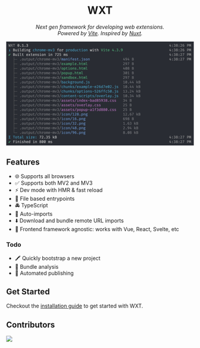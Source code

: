 <h1 align="center">WXT</h1>

<p align="center"><i>Next gen framework for developing web extensions.<br/>Powered by <a href="https://vitejs.dev/" target="_blank">Vite</a>. Inspired by <a href="https://nuxt.com/" target="_blank">Nuxt</a>.</i></p>

![Example CLI Output](./docs/assets/cli-output.png)

## Features

- 🌐 Supports all browsers
- ✅ Supports both MV2 and MV3
- ⚡ Dev mode with HMR & fast reload
- 📂 File based entrypoints
- 🚔 TypeScript
- 🦾 Auto-imports
- ⬇️ Download and bundle remote URL imports
- 🎨 Frontend framework agnostic: works with Vue, React, Svelte, etc

### Todo

- 🖍️ Quickly bootstrap a new project
- 📏 Bundle analysis
- 🤖 Automated publishing

## Get Started

Checkout the [installation guide](https://wxt.dev/get-started/installation.html) to get started with WXT.

## Contributors

<a href="https://github.com/aklinker1/wxt/graphs/contributors">
  <img src="https://contrib.rocks/image?repo=aklinker1/wxt" />
</a>

